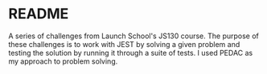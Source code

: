 # README #
A series of challenges from Launch School's JS130 course. The purpose of these challenges is to work with JEST by solving a given problem and testing the solution by running it through a suite of tests. I used PEDAC as my approach to problem solving. 
